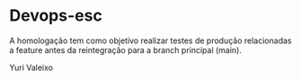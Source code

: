 # Devops-esc

A homologação tem como objetivo realizar testes de produção relacionadas a feature antes da reintegração para a branch principal (main).

Yuri Valeixo




